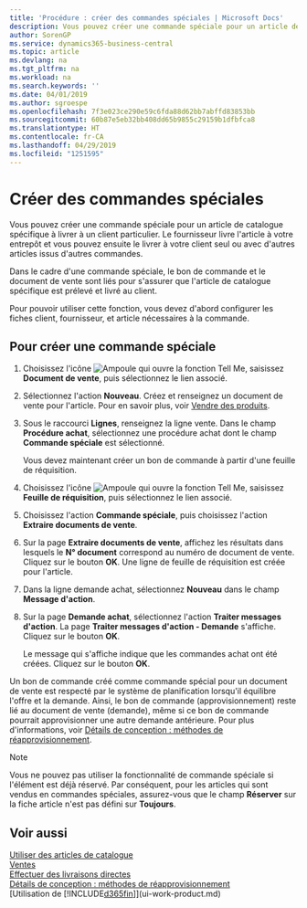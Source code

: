 ```yaml
---
title: 'Procédure : créer des commandes spéciales | Microsoft Docs'
description: Vous pouvez créer une commande spéciale pour un article de catalogue spécifique à livrer à un client particulier. Le fournisseur livre l'article à votre entrepôt et vous pouvez ensuite le livrer à votre client seul ou avec d'autres articles issus d'autres commandes.
author: SorenGP
ms.service: dynamics365-business-central
ms.topic: article
ms.devlang: na
ms.tgt_pltfrm: na
ms.workload: na
ms.search.keywords: ''
ms.date: 04/01/2019
ms.author: sgroespe
ms.openlocfilehash: 7f3e023ce290e59c6fda88d62bb7abffd83853bb
ms.sourcegitcommit: 60b87e5eb32bb408dd65b9855c29159b1dfbfca8
ms.translationtype: HT
ms.contentlocale: fr-CA
ms.lasthandoff: 04/29/2019
ms.locfileid: "1251595"
---
```

# <a name="create-special-orders"></a>Créer des commandes spéciales
Vous pouvez créer une commande spéciale pour un article de catalogue spécifique à livrer à un client particulier. Le fournisseur livre l'article à votre entrepôt et vous pouvez ensuite le livrer à votre client seul ou avec d'autres articles issus d'autres commandes.  

Dans le cadre d'une commande spéciale, le bon de commande et le document de vente sont liés pour s'assurer que l'article de catalogue spécifique est prélevé et livré au client.  

Pour pouvoir utiliser cette fonction, vous devez d'abord configurer les fiches client, fournisseur, et article nécessaires à la commande.  

## <a name="to-create-a-special-order"></a>Pour créer une commande spéciale  
1.  Choisissez l'icône ![Ampoule qui ouvre la fonction Tell Me](media/ui-search/search_small.png "Dites-moi ce que vous voulez faire"), saisissez **Document de vente**, puis sélectionnez le lien associé.  
2. Sélectionnez l'action **Nouveau**. Créez et renseignez un document de vente pour l'article. Pour en savoir plus, voir [Vendre des produits](sales-how-sell-products.md).
3.  Sous le raccourci **Lignes**, renseignez la ligne vente. Dans le champ **Procédure achat**, sélectionnez une procédure achat dont le champ **Commande spéciale** est sélectionné.

    Vous devez maintenant créer un bon de commande à partir d'une feuille de réquisition.  
4. Choisissez l'icône ![Ampoule qui ouvre la fonction Tell Me](media/ui-search/search_small.png "Dites-moi ce que vous voulez faire"), saisissez **Feuille de réquisition**, puis sélectionnez le lien associé.  
5. Choisissez l'action **Commande spéciale**, puis choisissez l'action **Extraire documents de vente**.  
6.  Sur la page **Extraire documents de vente**, affichez les résultats dans lesquels le **N° document** correspond au numéro de document de vente. Cliquez sur le bouton **OK**. Une ligne de feuille de réquisition est créée pour l'article.  
7.  Dans la ligne demande achat, sélectionnez **Nouveau** dans le champ **Message d'action**.  
8.  Sur la page **Demande achat**, sélectionnez l'action **Traiter messages d'action**. La page **Traiter messages d'action - Demande** s'affiche. Cliquez sur le bouton **OK**.  

    Le message qui s'affiche indique que les commandes achat ont été créées. Cliquez sur le bouton **OK**.  

Un bon de commande créé comme commande spécial pour un document de vente est respecté par le système de planification lorsqu'il équilibre l'offre et la demande. Ainsi, le bon de commande (approvisionnement) reste lié au document de vente (demande), même si ce bon de commande pourrait approvisionner une autre demande antérieure. Pour plus d'informations, voir [Détails de conception : méthodes de réapprovisionnement](design-details-reservation-order-tracking-and-action-messaging.md).  

> [!NOTE]  
>  Vous ne pouvez pas utiliser la fonctionnalité de commande spéciale si l'élément est déjà réservé. Par conséquent, pour les articles qui sont vendus en commandes spéciales, assurez\-vous que le champ **Réserver** sur la fiche article n'est pas défini sur **Toujours**.  

## <a name="see-also"></a>Voir aussi  
[Utiliser des articles de catalogue](inventory-how-work-nonstock-items.md)  
[Ventes](sales-manage-sales.md)  
[Effectuer des livraisons directes](sales-how-drop-shipment.md)   
[Détails de conception : méthodes de réapprovisionnement](design-details-reservation-order-tracking-and-action-messaging.md)  
[Utilisation de [!INCLUDE[d365fin](includes/d365fin_md.md)]](ui-work-product.md)
